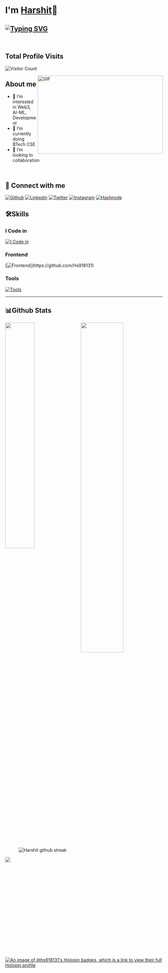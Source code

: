 # I'm [Harshit](https://github.com/Hs918131)👋

## [![Typing SVG](https://readme-typing-svg.demolab.com?font=Fira+Code&pause=1000&width=435&lines=I'm+Web+Developer;I'm+Techie+Nerd)](https://git.io/typing-svg)
<br>

## Total Profile Visits
![Visitor Count](https://profile-counter.glitch.me/%7BHs918131%7D/count.svg)

<img align="right" height="250" width="400" alt="GIF" src="assets/giphy.gif"/>

## About me
- 👀 I’m interested in Web3, AI-ML, Development
- 🌱 I’m currently doing BTech CSE
- 💞️ I’m looking to collaboration
<br>

## 🚀 Connect with me
[![Github](https://skillicons.dev/icons?i=github)](https://github.com/Hs918131)
[![Linkedin](https://skillicons.dev/icons?i=linkedin)](https://www.linkedin.com/in/hs918131/)
[![Twitter](https://skillicons.dev/icons?i=twitter)](https://twitter.com/hs918131)
[![Instagram](https://skillicons.dev/icons?i=instagram)](https://www.instagram.com/iamharshitttttt)
[![Hashnode](https://skillicons.dev/icons?i=hashnode)](https://hs918131.hashnode.dev)


## 🛠️Skills
### I Code in

[![I Code in](https://skillicons.dev/icons?i=c,cpp,python,javascript)](https://github.com/Hs918131)

<!-- ### Web Development
[![Frontend](https://skillicons.dev/icons?i=html,css,)]() -->

### Frontend
[![Frontend](https://skillicons.dev/icons?i=html,css,tailwind,figma,)](https://github.com/Hs918131)


### Tools
[![Tools](https://skillicons.dev/icons?i=git,github,linux,androidstudio,vscode,azure,streamlit)](https://github.com/Hs918131)

<hr>

## 📊Github Stats

<div>
<img src="https://github-readme-stats.vercel.app/api/top-langs/?username=Hs918131&theme=radical&hide_border=false&include_all_commits=true&count_private=true&layout=compact" width="43%" align="left"/>
</div>
<div>
<img src="https://github-readme-stats.vercel.app/api?username=Hs918131&theme=radical&hide_border=false&include_all_commits=true&count_private=true" width="52%" align="right"/>
</div>

<div align="center" width="65%">
<img src="https://github-readme-streak-stats.herokuapp.com/?user=Hs918131&theme=radical&hide_border=false" alt="Harshit github streak">
</div>

<!-- ## 📊 GitHub Stats:

![](https://github-readme-stats.vercel.app/api/top-langs/?username=Hs918131&theme=radical&hide_border=false&include_all_commits=true&count_private=true&layout=compact)
![](https://github-readme-stats.vercel.app/api?username=Hs918131&theme=radical&hide_border=false&include_all_commits=true&count_private=true)
![](https://github-readme-streak-stats.herokuapp.com/?user=Hs918131&theme=radical&hide_border=false) -->


![](https://i.imgur.com/waxVImv.png)
[![An image of @hs918131's Holopin badges, which is a link to view their full Holopin profile](https://holopin.me/hs918131)](https://holopin.io/@hs918131)
